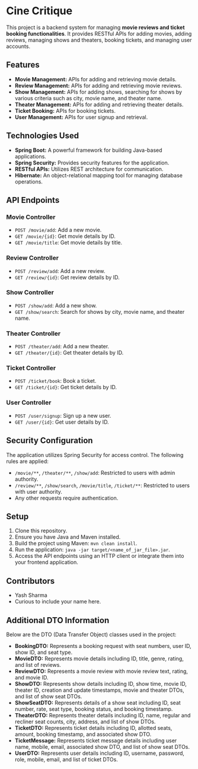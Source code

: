 # Cine Critique

This project is a backend system for managing **movie reviews and ticket booking functionalities**. It provides RESTful APIs for adding movies, adding reviews, managing shows and theaters, booking tickets, and managing user accounts.

## Features

- **Movie Management:** APIs for adding and retrieving movie details.
- **Review Management:** APIs for adding and retrieving movie reviews.
- **Show Management:** APIs for adding shows, searching for shows by various criteria such as city, movie name, and theater name.
- **Theater Management:** APIs for adding and retrieving theater details.
- **Ticket Booking:** APIs for booking tickets.
- **User Management:** APIs for user signup and retrieval.

## Technologies Used

- **Spring Boot:** A powerful framework for building Java-based applications.
- **Spring Security:** Provides security features for the application.
- **RESTful APIs:** Utilizes REST architecture for communication.
- **Hibernate:** An object-relational mapping tool for managing database operations.

## API Endpoints

### Movie Controller

- `POST /movie/add`: Add a new movie.
- `GET /movie/{id}`: Get movie details by ID.
- `GET /movie/title`: Get movie details by title.

### Review Controller

- `POST /review/add`: Add a new review.
- `GET /review/{id}`: Get review details by ID.

### Show Controller

- `POST /show/add`: Add a new show.
- `GET /show/search`: Search for shows by city, movie name, and theater name.

### Theater Controller

- `POST /theater/add`: Add a new theater.
- `GET /theater/{id}`: Get theater details by ID.

### Ticket Controller

- `POST /ticket/book`: Book a ticket.
- `GET /ticket/{id}`: Get ticket details by ID.

### User Controller

- `POST /user/signup`: Sign up a new user.
- `GET /user/{id}`: Get user details by ID.

## Security Configuration

The application utilizes Spring Security for access control. The following rules are applied:

- `/movie/**`, `/theater/**`, `/show/add`: Restricted to users with admin authority.
- `/review/**`, `/show/search`, `/movie/title`, `/ticket/**`: Restricted to users with user authority.
- Any other requests require authentication.

## Setup

1. Clone this repository.
2. Ensure you have Java and Maven installed.
3. Build the project using Maven: `mvn clean install`.
4. Run the application: `java -jar target/<name_of_jar_file>.jar`.
5. Access the API endpoints using an HTTP client or integrate them into your frontend application.

## Contributors

- Yash Sharma
- Curious to include your name here.

## Additional DTO Information

Below are the DTO (Data Transfer Object) classes used in the project:

- **BookingDTO:** Represents a booking request with seat numbers, user ID, show ID, and seat type.
- **MovieDTO:** Represents movie details including ID, title, genre, rating, and list of reviews.
- **ReviewDTO:** Represents a movie review with movie review text, rating, and movie ID.
- **ShowDTO:** Represents show details including ID, show time, movie ID, theater ID, creation and update timestamps, movie and theater DTOs, and list of show seat DTOs.
- **ShowSeatDTO:** Represents details of a show seat including ID, seat number, rate, seat type, booking status, and booking timestamp.
- **TheaterDTO:** Represents theater details including ID, name, regular and recliner seat counts, city, address, and list of show DTOs.
- **TicketDTO:** Represents ticket details including ID, allotted seats, amount, booking timestamp, and associated show DTO.
- **TicketMessage:** Represents ticket message details including user name, mobile, email, associated show DTO, and list of show seat DTOs.
- **UserDTO:** Represents user details including ID, username, password, role, mobile, email, and list of ticket DTOs.
